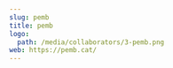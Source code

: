 ```yaml
---
slug: pemb
title: pemb
logo:
  path: /media/collaborators/3-pemb.png
web: https://pemb.cat/
---
```

